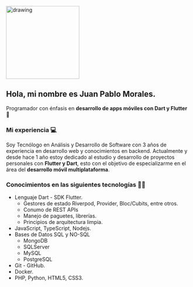 <img src="https://th.bing.com/th/id/OIG3.Lu0E5a_oEOWTaYKGuyF4?pid=ImgGn" alt="drawing" width="200" height="200"/>


## Hola, mi nombre es Juan Pablo Morales.

Programador con énfasis en **desarrollo de apps móviles con Dart y Flutter** 📲


### Mi experiencia 💻

Soy Tecnólogo en Análisis y Desarrollo de Software con 3 años de experiencia en desarrollo web y conocimientos en backend. Actualmente y desde hace 1 año estoy dedicado al estudio y desarrollo de proyectos personales con **Flutter y Dart**, esto con el objetivo de especializarme en el área del **desarrollo móvil multiplataforma**.


### Conocimientos en las siguientes tecnologías 👨‍💻

- Lenguaje Dart - SDK Flutter.
  - Gestores de estado Riverpod, Provider, Bloc/Cubits, entre otros.
  - Conumo de REST APIs
  - Manejo de paguetes, librerías.
  - Principios de arquitectura limpia.
- JavaScript, TypeScript, Nodejs.
- Bases de Datos SQL y NO-SQL
  - MongoDB
  - SQLServer
  - MySQL
  - PostgreSQL
- Git - GitHub.
- Docker.
- PHP, Python, HTML5, CSS3.

